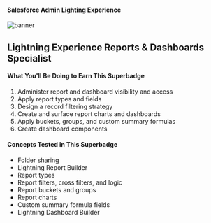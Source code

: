 #### Salesforce Admin Lighting Experience  
![banner](https://github.com/faradeen-ja/My-salesForce-develope-design-admin-Exercises-Projects/blob/17e40591968b69c08f0a6b45ae185a40c82793a5/Salesforce%20Admin%20Projects/Salesforce%20Lightning%20Experiece%20Project/assets/lightning-exp-project-salesforce.png)




## Lightning Experience Reports & Dashboards Specialist

#### What You'll Be Doing to Earn This Superbadge
1. Administer report and dashboard visibility and access
2. Apply report types and fields
3. Design a record filtering strategy
4. Create and surface report charts and dashboards
5. Apply buckets, groups, and custom summary formulas
6. Create dashboard components

#### Concepts Tested in This Superbadge
+ Folder sharing
+ Lightning Report Builder
+ Report types
+ Report filters, cross filters, and logic
+ Report buckets and groups
+ Report charts
+ Custom summary formula fields
+ Lightning Dashboard Builder
